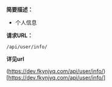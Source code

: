 
    
**简要描述：** 

- 个人信息 

**请求URL：** 

`/api/user/info/`

  
**详见url**

(https://dev.fkynjyq.com/api/user/info/)[https://dev.fkynjyq.com/api/user/info/]


